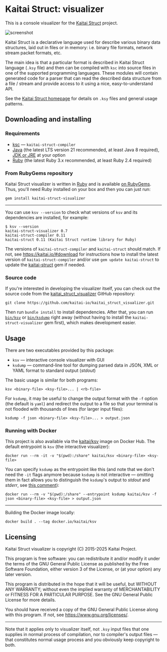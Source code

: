 # Kaitai Struct: visualizer

This is a console visualizer for the [Kaitai Struct](https://kaitai.io/) project.

![screenshot](screenshot.png)

Kaitai Struct is a declarative language used for describe various
binary data structures, laid out in files or in memory: i.e. binary
file formats, network stream packet formats, etc.

The main idea is that a particular format is described in Kaitai
Struct language (`.ksy` file) and then can be compiled with
`ksc` into source files in one of the supported programming
languages. These modules will contain generated code for a parser
that can read the described data structure from a file / stream and provide
access to it using a nice, easy-to-understand API.

See the [Kaitai Struct homepage](https://kaitai.io/) for details on `.ksy` files and general usage patterns.

## Downloading and installing

### Requirements

- [ksc](https://kaitai.io/#download) — `kaitai-struct-compiler`
- [Java](https://whichjdk.com/) (the latest LTS version 21 recommended, at least Java 8 required),
  [JDK or JRE](https://whichjdk.com/#what-is-the-difference-between-jdk-and-jre) at your option
- [Ruby](https://www.ruby-lang.org/) (the latest Ruby 3.x recommended, at least Ruby 2.4 required)

### From RubyGems repository

Kaitai Struct visualizer is written in [Ruby](https://www.ruby-lang.org/) and is
available [on RubyGems](https://rubygems.org/gems/kaitai-struct-visualizer). Thus,
you'll need Ruby installed on your box and then you can just run:

```shell
gem install kaitai-struct-visualizer
```

---

You can use `ksv --version` to check what versions of `ksv` and its dependencies are installed, for example:

```console
$ ksv --version
kaitai-struct-visualizer 0.7
kaitai-struct-compiler 0.11
kaitai-struct 0.11 (Kaitai Struct runtime library for Ruby)
```

The versions of `kaitai-struct-compiler` and `kaitai-struct` should match. If not, see https://kaitai.io/#download for instructions how to install the latest version of `kaitai-struct-compiler` and/or use `gem update kaitai-struct` to update the [kaitai-struct](https://rubygems.org/gems/kaitai-struct) gem if needed.

### Source code

If you're interested in developing the visualizer itself, you can check
out the source code from the [kaitai_struct_visualizer](https://github.com/kaitai-io/kaitai_struct_visualizer) GitHub repository:

```shell
git clone https://github.com/kaitai-io/kaitai_struct_visualizer.git
```

Then run `bundle install` to install dependencies. After that, you can run [`bin/ksv`](bin/ksv) or [`bin/ksdump`](bin/ksdump) right away (without having to install the `kaitai-struct-visualizer` gem first), which makes development easier.

## Usage

There are two executables provided by this package:

* `ksv` — interactive console visualizer with GUI
* `ksdump` — command-line tool for dumping parsed data in JSON, XML or YAML format to standard output (_stdout_)

The basic usage is similar for both programs:

```shell
ksv <binary-file> <ksy-file>... | <rb-file>
```

For `ksdump`, it may be useful to change the output format with the `-f` option (the default is `yaml`) and redirect the output to a file so that your terminal is not flooded with thousands of lines (for larger input files):

```shell
ksdump -f json <binary-file> <ksy-file>... > output.json
```

### Running with Docker

This project is also available via the [kaitai/ksv](https://hub.docker.com/r/kaitai/ksv) image on Docker Hub. The default entrypoint is `ksv` (the interactive visualizer):

```shell
docker run --rm -it -v "$(pwd):/share" kaitai/ksv <binary-file> <ksy-file>
```

You can specify `ksdump` as the entrypoint like this (and note that we don't need the `-it` flags anymore because `ksdump` is not interactive — omitting them in fact allows you to distinguish the `ksdump`'s output to _stdout_ and _stderr_, see [this comment](https://github.com/kaitai-io/kaitai_struct_visualizer/issues/56#issuecomment-1666629764)):

```shell
docker run --rm -v "$(pwd):/share" --entrypoint ksdump kaitai/ksv -f json <binary-file> <ksy-file> > output.json
```

---

Building the Docker image locally:
```shell
docker build . --tag docker.io/kaitai/ksv
```

## Licensing

Kaitai Struct visualizer is copyright (C) 2015-2025 Kaitai Project.

This program is free software: you can redistribute it and/or modify
it under the terms of the GNU General Public License as published by
the Free Software Foundation, either version 3 of the License, or
(at your option) any later version.

This program is distributed in the hope that it will be useful,
but WITHOUT ANY WARRANTY; without even the implied warranty of
MERCHANTABILITY or FITNESS FOR A PARTICULAR PURPOSE.  See the
GNU General Public License for more details.

You should have received a copy of the GNU General Public License
along with this program.  If not, see <https://www.gnu.org/licenses/>.

---

Note that it applies only to visualizer itself, not `.ksy` input files
that one supplies in normal process of compilation, nor to compiler's
output files — that constitutes normal usage process and you obviously
keep copyright to both.
